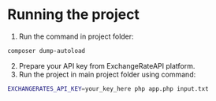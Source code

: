 # Running the project

1. Run the command in project folder:
```bash
composer dump-autoload
```

2. Prepare your API key from ExchangeRateAPI platform.
3. Run the project in main project folder using command:  
```bash
EXCHANGERATES_API_KEY=your_key_here php app.php input.txt
```